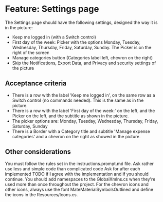 # Feature: Settings page
The Settings page should have the following settings, designed the way it is in the picture:
- Keep me logged in (with a Switch control)
- First day of the week: Picker with the options Monday, Tuesday, Wednesday, Thursday, Friday, Saturday, Sunday. The Picker is on the right of the screen
- Manage categories button (Categories label left, chevron on the right)
- Skip the Notifications, Export Data, and Privacy and security settings of the picture

## Acceptance criteria
- There is a row with the label 'Keep me logged in', on the same row as a Switch control (no commands needed). This is the same as in the picture. 
- There is a row with the label 'First day of the week:' on the left, and the Picker on the left, and the subtitle as shown in the picture.
- The picker options are:  Monday, Tuesday, Wednesday, Thursday, Friday, Saturday, Sunday
- There is a Border with a Category title and subtitle 'Manage expense categories' and a chevron on the right as showed in the picture. 

## Other considerations
You must follow the rules set in the instructions.prompt.md file.
Ask rather use less and simple code than complicated code
Ask for after each implemented TODO if I agree with the implementation and if you should continue.
You should add namespaces to the GlobalXmlns.cs when they're used more than once throughout the project.
For the chevron icons and other icons, always use the font MateMaterialSymbolsOutlined and define the icons in the Resources/Icons.cs.